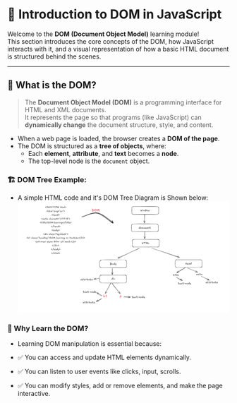 # 📘 Introduction to DOM in JavaScript

Welcome to the **DOM (Document Object Model)** learning module!  
This section introduces the core concepts of the DOM, how JavaScript interacts with it, and a visual representation of how a basic HTML document is structured behind the scenes.

---

## 🧠 What is the DOM?

> The **Document Object Model (DOM)** is a programming interface for HTML and XML documents.  
> It represents the page so that programs (like JavaScript) can **dynamically change** the document structure, style, and content.

- When a web page is loaded, the browser creates a **DOM of the page**.
- The DOM is structured as a **tree of objects**, where:
  - Each **element**, **attribute**, and **text** becomes a **node**.
  - The top-level node is the `document` object.

### 🏗️ DOM Tree Example:

- A simple HTML code and it's DOM Tree Diagram is Shown below: 
![DOM Tree](./IMAGE.png)

### 🔧 Why Learn the DOM?
- Learning DOM manipulation is essential because:

- ✅ You can access and update HTML elements dynamically.
- ✅ You can listen to user events like clicks, input, scrolls.
- ✅ You can modify styles, add or remove elements, and make the page interactive.


